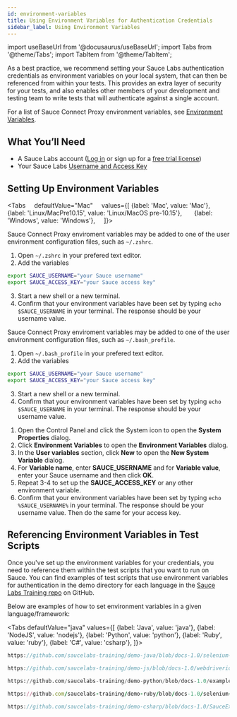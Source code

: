 ```yaml
---
id: environment-variables
title: Using Environment Variables for Authentication Credentials
sidebar_label: Using Environment Variables
---
```


import useBaseUrl from '@docusaurus/useBaseUrl';
import Tabs from '@theme/Tabs';
import TabItem from '@theme/TabItem';

As a best practice, we recommend setting your Sauce Labs authentication credentials as environment variables on your local system, that can then be referenced from within your tests. This provides an extra layer of security for your tests, and also enables other members of your development and testing team to write tests that will authenticate against a single account.

For a list of Sauce Connect Proxy environment variables, see [Environment Variables](/secure-connections/sauce-connect/setup-configuration/environment-variables).

## What You’ll Need

- A Sauce Labs account ([Log in](https://accounts.saucelabs.com/am/XUI/#login/) or sign up for a [free trial license](https://saucelabs.com/sign-up))
- Your Sauce Labs [Username and Access Key](https://app.saucelabs.com/user-settings)

## Setting Up Environment Variables

<Tabs
    defaultValue="Mac"
    values={[
      {label: 'Mac', value: 'Mac'},
      {label: 'Linux/MacPre10.15', value: 'Linux/MacOS pre-10.15'},
      {label: 'Windows', value: 'Windows'},
    ]}>
<TabItem value="Mac">

Sauce Connect Proxy enviroment variables may be added to one of the user environment configuration files, such as `~/.zshrc`.

1. Open `~/.zshrc` in your prefered text editor.
2. Add the variables

```zsh
export SAUCE_USERNAME="your Sauce username"
export SAUCE_ACCESS_KEY="your Sauce access key"
```

3. Start a new shell or a new terminal.
4. Confirm that your environment variables have been set by typing `echo $SAUCE_USERNAME` in your terminal. The response should be your username value.

</TabItem>
<TabItem value="Linux/MacPre10.15">

Sauce Connect Proxy enviroment variables may be added to one of the user environment configuration files, such as `~/.bash_profile`.

1. Open `~/.bash_profile` in your prefered text editor.
2. Add the variables

```bash
export SAUCE_USERNAME="your Sauce username"
export SAUCE_ACCESS_KEY="your Sauce access key"
```

3. Start a new shell or a new terminal.
4. Confirm that your environment variables have been set by typing `echo $SAUCE_USERNAME` in your terminal. The response should be your username value.

</TabItem>
<TabItem value="Windows">

1. Open the Control Panel and click the System icon to open the **System Properties** dialog.
2. Click **Environment Variables** to open the **Environment Variables** dialog.
3. In the **User variables** section, click **New** to open the **New System Variable** dialog.
4. For **Variable name**, enter **SAUCE_USERNAME** and for **Variable value**, enter your Sauce username and then click **OK**.
5. Repeat 3-4 to set up the **SAUCE_ACCESS_KEY** or any other environment variable.
6. Confirm that your environment variables have been set by typing `echo %SAUCE_USERNAME%` in your terminal. The response should be your username value. Then do the same for your access key.

</TabItem>
</Tabs>

## Referencing Environment Variables in Test Scripts

Once you've set up the environment variables for your credentials, you need to reference them within the test scripts that you want to run on Sauce. You can find examples of test scripts that use environment variables for authentication in the demo directory for each language in the [Sauce Labs Training repo](https://github.com/saucelabs-training) on GitHub.

Below are examples of how to set environment variables in a given language/framework:

<Tabs
defaultValue="java"
values={[
{label: 'Java', value: 'java'},
{label: 'NodeJS', value: 'nodejs'},
{label: 'Python', value: 'python'},
{label: 'Ruby', value: 'ruby'},
{label: 'C#', value: 'csharp'},
]}>

<TabItem value="java">

```java reference title="Authenticating with Environment Variables"
https://github.com/saucelabs-training/demo-java/blob/docs-1.0/selenium-examples/src/test/java/com/saucedemo/selenium/demo/SeleniumTest.java#L34-L35
```

</TabItem>
<TabItem value="nodejs">

```javascript reference title="Authenticating with Environment Variables"
https://github.com/saucelabs-training/demo-js/blob/docs-1.0/webdriverio/webdriver/examples/w3c/test/configs/wdio.saucelabs.conf.js#L7-L8
```

</TabItem>
<TabItem value="python">

```python reference title="Authenticating with Environment Variables"
https://github.com/saucelabs-training/demo-python/blob/docs-1.0/examples/w3c-examples/test_pytest_chrome.py#L9-L10
```

</TabItem>
<TabItem value="ruby">

```ruby reference title="Authenticating with Environment Variables"
https://github.com/saucelabs-training/demo-ruby/blob/docs-1.0/selenium-examples/rspec/spec/spec_helper.rb#L23-L24
```

</TabItem>
<TabItem value="csharp">

```csharp reference title="Authenticating with Environment Variables"
https://github.com/saucelabs-training/demo-csharp/blob/docs-1.0/SauceExamples/Common/SauceLabs/SauceUser.cs#L7-L11
```

</TabItem>

</Tabs>
